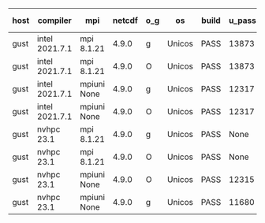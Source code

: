 

| host     | compiler                              | mpi                      | netcdf        | o_g        | os       | build       | u_pass          | u_fail          | s_pass            | s_fail            | e_pass             | e_fail             | nuopc_pass       | nuopc_fail       | artifacts link          |
|----------|---------------------------------------|--------------------------|---------------|------------|----------|-------------|-----------------|-----------------|-------------------|-------------------|--------------------|--------------------|------------------|------------------|-------------------------|
| gust | intel 2021.7.1 | mpi 8.1.21  | 4.9.0  | g | Unicos | PASS | 13873 | 0 | 49 | 0 | 80 | 0 | 52 | 0 | <a href="https://github.com/esmf-org/esmf-test-artifacts/tree/06512464450ad06763d3ce0a00422719fde90315/patch_8.4.1/intel/2021.7.1/g/mpi/8.1.21" target="_blank">0651246</a> | 
| gust | intel 2021.7.1 | mpi 8.1.21  | 4.9.0  | O | Unicos | PASS | 13873 | 0 | 49 | 0 | 80 | 0 | 52 | 0 | <a href="https://github.com/esmf-org/esmf-test-artifacts/tree/a0a3c54ecb60d0a9a847dd839dad3fa7fd1b02a5/patch_8.4.1/intel/2021.7.1/O/mpi/8.1.21" target="_blank">a0a3c54</a> | 
| gust | intel 2021.7.1 | mpiuni None  | 4.9.0  | g | Unicos | PASS | 12317 | 0 | 8 | 0 | 43 | 0 | None | None | <a href="https://github.com/esmf-org/esmf-test-artifacts/tree/91255e7aee1f548d7bc6c23447a19d80cfc44e43/patch_8.4.1/intel/2021.7.1/g/mpiuni/None" target="_blank">91255e7</a> | 
| gust | intel 2021.7.1 | mpiuni None  | 4.9.0  | O | Unicos | PASS | 12317 | 0 | 8 | 0 | 43 | 0 | None | None | <a href="https://github.com/esmf-org/esmf-test-artifacts/tree/6e0a945a3162278af2b24de4d1915f5bd1b5e73e/patch_8.4.1/intel/2021.7.1/O/mpiuni/None" target="_blank">6e0a945</a> | 
| gust | nvhpc 23.1 | mpi 8.1.21  | 4.9.0  | g | Unicos | PASS | None | None | None | None | None | None | None | None | <a href="https://github.com/esmf-org/esmf-test-artifacts/tree/af04f6b0f360ad4f867717d0859c74d86316035c/patch_8.4.1/nvhpc/23.1/g/mpi/8.1.21" target="_blank">af04f6b</a> | 
| gust | nvhpc 23.1 | mpi 8.1.21  | 4.9.0  | O | Unicos | PASS | None | None | None | None | None | None | None | None | <a href="https://github.com/esmf-org/esmf-test-artifacts/tree/e91456304c2ca11387cf63b487437740661c8ae7/patch_8.4.1/nvhpc/23.1/O/mpi/8.1.21" target="_blank">e914563</a> | 
| gust | nvhpc 23.1 | mpiuni None  | 4.9.0  | O | Unicos | PASS | 12315 | 2 | 8 | 0 | 43 | 0 | None | None | <a href="https://github.com/esmf-org/esmf-test-artifacts/tree/75af5d9d60e1775c19b0d529f21dce660a80edc4/patch_8.4.1/nvhpc/23.1/O/mpiuni/None" target="_blank">75af5d9</a> | 
| gust | nvhpc 23.1 | mpiuni None  | 4.9.0  | g | Unicos | PASS | 11680 | 637 | 4 | 4 | 40 | 3 | None | None | <a href="https://github.com/esmf-org/esmf-test-artifacts/tree/4a1f24edae1d88b97ff68717806823bba1e19519/patch_8.4.1/nvhpc/23.1/g/mpiuni/None" target="_blank">4a1f24e</a> | 
